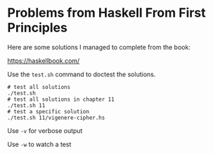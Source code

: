 # Problems from Haskell From First Principles

Here are some solutions I managed to complete from the book:

https://haskellbook.com/

Use the `test.sh` command to doctest the solutions.

    # test all solutions
    ./test.sh
    # test all solutions in chapter 11
    ./test.sh 11
    # test a specific solution
    ./test.sh 11/vigenere-cipher.hs

Use `-v` for verbose output

Use `-w` to watch a test
